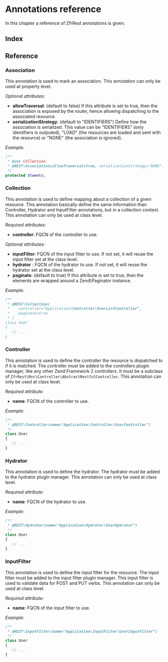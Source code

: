 # Annotations reference

In this chapter a reference of ZfrRest annotations is given.

## Index

## Reference

### Association

This annotation is used to mark an association. This annotation can only be used at property level.

*Optional attributes:*

* **allowTraversal**: (default to false) If this attribute is set to true, then the association is exposed by the router, hence allowing dispatching to the associated resource.
* **serializationStrategy**: (default to "IDENTIFIERS") Define how the association is serialized. This value can be "IDENTIFIERS" (only identifiers is outputed), "LOAD" (the resources are loaded and sent with the resource) or "NONE" (the association is ignored).

*Example:*

```php
/**
 * @var Collection
 * @REST\Association(allowTraversal=true, serializationStrategy="NONE")
 */
protected $tweets;
```

### Collection

This annotation is used to define mapping about a collection of a given resource. This annotation basically define the same information than Controller, Hydrator and InputFilter annotations, but in a collection context. This annotation can only be used at class level.

*Required attributes:*

* **controller**: FQCN of the controller to use.

*Optional attributes:*

* **inputFilter**: FQCN of the input filter to use. If not set, it will reuse the input filter set at the class level.
* **hydrator** : FQCN of the hydrator to use. If not set, it will reuse the hydrator set at the class level.
* **paginate**: (default to true) If this attribute is set to true, then the elements are wrapped around a Zend\Paginator instance.

*Example:*

```php
/**
 * @REST\Collection(
 *    controller="Application\Controller\UserListController",
 *    paginate=true
 * )
class User
{
   // ...
}
```

### Controller

This annotation is used to define the controller the resource is dispatched to if it is matched. The controller must be added
to the controllers plugin manager, like any other Zend Framework 2 controllers. It must be a subclass of `ZfrRest\Mvc\Controller\AbstractRestfulController`. This annotation can only be used at class level.

*Required attribute:*

* **name**: FQCN of the controller to use.

*Example:*

```php
/**
 * @REST\Controller(name="Application\Controller\UserController")
 */
class User
{
   // ...
}
```

### Hydrator

This annotation is used to define the hydrator. The hydrator must be added to the hydrator plugin manager. This annotation can only be used at class level.

*Required attribute:*

* **name**: FQCN of the hydrator to use.

*Example:*

```php
/**
 * @REST\Hydrator(name="Application\Hydrator\UserHydrator")
 */
class User
{
   // ...
}
```

### InputFilter

This annotation is used to define the input filter for the resource. The input filter must be added to the input filter plugin manager. This input filter is used to validate data for POST and PUT verbs. This annotation can only be used at class level.

*Required attribute:*

* **name**: FQCN of the input filter to use.

*Example:*

```php
/**
 * @REST\InputFilter(name="Application\InputFilter\UserInputFilter")
 */
class User
{
   // ...
}
```

